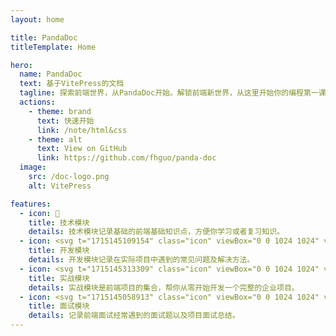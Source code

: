 ```yaml
---
layout: home

title: PandaDoc
titleTemplate: Home

hero:
  name: PandaDoc
  text: 基于VitePress的文档
  tagline: 探索前端世界，从PandaDoc开始。解锁前端新世界，从这里开始你的编程第一课！
  actions:
    - theme: brand
      text: 快速开始
      link: /note/html&css
    - theme: alt
      text: View on GitHub
      link: https://github.com/fhguo/panda-doc
  image:
    src: /doc-logo.png
    alt: VitePress

features:
  - icon: 📝
    title: 技术模块
    details: 技术模块记录基础的前端基础知识点，方便你学习或者复习知识。
  - icon: <svg t="1715145109154" class="icon" viewBox="0 0 1024 1024" version="1.1" xmlns="http://www.w3.org/2000/svg" p-id="34512" data-spm-anchor-id="a313x.search_index.0.i59.6d133a81r04TPa" width="35" height="35"><path d="M804.7 185.2H219.6c-36.4 0-66 29.6-66 66v521.5c0 36.4 29.6 66 66 66h585.2c36.4 0 66-29.6 66-66V251.2c-0.1-36.4-29.7-66-66.1-66zM202.9 383.9h618.6v388.7c0 9.2-7.5 16.7-16.7 16.7H219.6c-9.2 0-16.6-7.5-16.7-16.7V383.9z m16.7-149.4h585.2c9.2 0 16.7 7.5 16.7 16.7v83.4H202.9v-83.4c0-9.2 7.5-16.7 16.7-16.7z m0 0" fill="#0066EB" p-id="34513"></path><path d="M607.6 685.7c0 6.3 2.4 12.2 6.9 16.7l0.1 0.1c4.5 4.5 10.4 6.9 16.7 6.9 6.3 0 12.2-2.5 16.7-7l99.4-99.2c9.2-9.2 9.2-24.2 0-33.4L648 470.5c-4.4-4.3-10.2-6.6-16.5-6.6-6.5 0-12.6 2.6-17 7.2-8.9 9.2-8.9 23.7 0.1 33l82.5 82.5-82.6 82.4c-4.4 4.5-6.9 10.4-6.9 16.7z m-141.9 62.5l0.2 0.1c2.2 0.6 4.3 1 6.6 1 10.5 0 19.8-7 22.7-17.1l79.4-278c1.8-6.1 1-12.4-2-17.9-3-5.5-8.1-9.5-14.1-11.3h-0.1c-2.2-0.6-4.5-1-6.8-1-10.2 0-19.4 6.9-22.4 16.6-0.1 0.2-0.1 0.4-0.2 0.6L449.6 719c-1.8 6.1-1 12.4 2 17.9 3.1 5.5 8.1 9.6 14.1 11.3z m-89.5-45.7c4.5 4.5 10.4 6.9 16.7 6.9 6.3 0 12.2-2.5 16.8-7 9.2-9.2 9.2-24.2 0-33.4l-82.6-82.5 82.6-82.6c9-9.4 8.8-24.4-0.6-33.4-4.4-4.3-10.2-6.6-16.5-6.6-6.2 0-12 2.4-16.5 6.7l-99.3 99.2c-9.2 9.2-9.2 24.2 0 33.4l99.4 99.3z m0 0" fill="#359C60" p-id="34514" data-spm-anchor-id="a313x.search_index.0.i60.6d133a81r04TPa" class="selected"></path></svg>
    title: 开发模块
    details: 开发模块记录在实际项目中遇到的常见问题及解决方法。
  - icon: <svg t="1715145313309" class="icon" viewBox="0 0 1024 1024" version="1.1" xmlns="http://www.w3.org/2000/svg" p-id="42147" width="35" height="35"><path d="M491.008 966.016L106.88 703.104c-18.944-12.928-21.632-39.808-5.76-56.32 12.416-12.8 32.128-15.104 47.104-5.248L491.52 867.968c12.416 8.192 28.544 8.192 40.832 0l342.4-227.2c14.976-9.856 34.816-7.68 47.232 5.248l0.896 0.896c15.744 16.512 13.056 43.264-5.888 56.192L532.864 966.016c-12.672 8.704-29.184 8.704-41.856 0z" fill="#BAE7FF" p-id="42148"></path><path d="M491.008 799.744L106.88 536.704c-18.944-12.928-21.632-39.808-5.76-56.32 12.416-12.8 32.128-15.104 47.104-5.248L491.52 701.568c12.416 8.192 28.544 8.192 40.832 0l342.4-227.2c14.976-9.984 34.816-7.68 47.232 5.248l0.896 0.896c15.744 16.512 13.056 43.264-5.888 56.192L532.864 799.744c-12.672 8.576-29.184 8.576-41.856 0z" fill="#99DBF2" p-id="42149"></path><path d="M491.008 633.344L115.456 376.192c-21.504-14.72-21.504-46.464 0-61.184L491.008 57.984c12.672-8.576 29.184-8.576 41.856 0l375.552 257.152c21.504 14.72 21.504 46.464 0 61.184L532.864 633.344c-12.672 8.576-29.184 8.576-41.856 0z" fill="#319EEC" p-id="42150"></path><path d="M636.288 279.424L401.024 439.168c-15.104 10.24-35.968 6.272-46.208-8.832s-6.272-35.968 8.832-46.208l235.264-159.744c15.104-10.24 35.968-6.272 46.208 8.832s6.272 35.968-8.832 46.208z" fill="#FFFFFF" p-id="42151"></path></svg>
    title: 实战模块
    details: 实战模块是前端项目的集合，帮你从零开始开发一个完整的企业项目。
  - icon: <svg t="1715145058913" class="icon" viewBox="0 0 1024 1024" version="1.1" xmlns="http://www.w3.org/2000/svg" p-id="31313" width="32" height="32"><path d="M480 576c-137.6 0-249.6-112-249.6-249.6s112-249.6 249.6-249.6 249.6 112 249.6 249.6S617.6 576 480 576z m0-428.8c-99.2 0-179.2 80-179.2 179.2 0 99.2 80 179.2 179.2 179.2 99.2 0 179.2-80 179.2-179.2 0-99.2-80-179.2-179.2-179.2z" fill="#19AA8D" p-id="31314"></path><path d="M134.4 960c-19.2 0-35.2-16-35.2-35.2 0-217.6 179.2-396.8 396.8-396.8 67.2 0 131.2 16 188.8 48 16 9.6 22.4 28.8 12.8 48-9.6 16-28.8 22.4-48 12.8-48-25.6-102.4-38.4-156.8-38.4-179.2 0-326.4 147.2-326.4 326.4 3.2 19.2-12.8 35.2-32 35.2z" fill="#19AA8D" p-id="31315"></path><path d="M870.4 726.4h-281.6c-9.6 0-16-6.4-16-16s6.4-16 16-16h281.6c9.6 0 16 6.4 16 16s-6.4 16-16 16zM870.4 816h-281.6c-9.6 0-16-6.4-16-16s6.4-16 16-16h281.6c9.6 0 16 6.4 16 16 0 6.4-6.4 16-16 16zM870.4 902.4h-281.6c-9.6 0-16-6.4-16-16s6.4-16 16-16h281.6c9.6 0 16 6.4 16 16s-6.4 16-16 16z" fill="#F8AC59" p-id="31316"></path></svg>
    title: 面试模块
    details: 记录前端面试经常遇到的面试题以及项目面试总结。
---
```

<style>
:root .image-container .VPImage{
  border-radius: 8px;
}

@media (min-width: 640px) {
  :root {
    --vp-home-hero-image-filter: blur(56px);
  }
}

@media (min-width: 960px) {
  :root {
    --vp-home-hero-image-filter: blur(72px);
  }
}
</style>